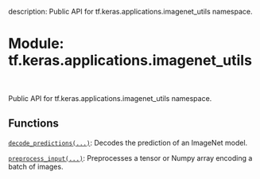 description: Public API for tf.keras.applications.imagenet_utils namespace.

<div itemscope itemtype="http://developers.google.com/ReferenceObject">
<meta itemprop="name" content="tf.keras.applications.imagenet_utils" />
<meta itemprop="path" content="Stable" />
</div>

# Module: tf.keras.applications.imagenet_utils

<!-- Insert buttons and diff -->

<table class="tfo-notebook-buttons tfo-api nocontent" align="left">

</table>



Public API for tf.keras.applications.imagenet_utils namespace.



## Functions

[`decode_predictions(...)`](../../../tf/keras/applications/imagenet_utils/decode_predictions.md): Decodes the prediction of an ImageNet model.

[`preprocess_input(...)`](../../../tf/keras/applications/imagenet_utils/preprocess_input.md): Preprocesses a tensor or Numpy array encoding a batch of images.

